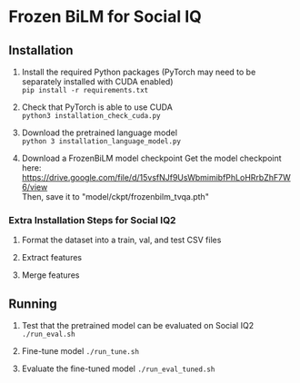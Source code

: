 # Frozen BiLM for Social IQ

## Installation

1) Install the required Python packages (PyTorch may need to be separately installed with CUDA enabled) \
`pip install -r requirements.txt`

2) Check that PyTorch is able to use CUDA \
`python3 installation_check_cuda.py`

3) Download the pretrained language model \
`python 3 installation_language_model.py`

4) Download a FrozenBiLM model checkpoint
Get the model checkpoint here: \
https://drive.google.com/file/d/15vsfNJf9UsWbmimibfPhLoHRrbZhF7W6/view \
Then, save it to "model/ckpt/frozenbilm_tvqa.pth"

### Extra Installation Steps for Social IQ2
1) Format the dataset into a train, val, and test CSV files

2) Extract features

3) Merge features

## Running
1) Test that the pretrained model can be evaluated on Social IQ2 \
`./run_eval.sh`

2) Fine-tune model
`./run_tune.sh`

3) Evaluate the fine-tuned model
`./run_eval_tuned.sh`